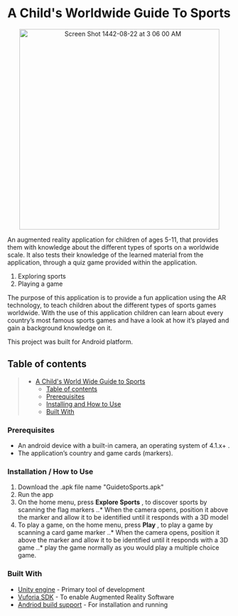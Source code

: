 # A Child's Worldwide Guide To Sports
<p align="center"> <img width="450" alt="Screen Shot 1442-08-22 at 3 06 00 AM" src="https://user-images.githubusercontent.com/81882196/113494642-cef39b00-94f2-11eb-96e8-cd0d1d58935a.png">
</p>
An augmented reality application for children of ages 5-11, that provides them with knowledge about  the different types of sports on a worldwide scale. It also tests their knowledge of the learned material from the application, through a quiz game provided within the application.

1. Exploring sports
2. Playing a game 

The purpose of this application is to provide a fun application using the AR technology, to teach children about the different types of sports games worldwide. With the use of this application children can learn about every country’s most famous sports games and have a look at how it’s played and gain a background knowledge on it.  

This project was built for Android platform.

## Table of contents

> * [A Child's World Wide Guide to Sports](#A-Child's-World-Wide-Guide-to-Sports)
>   * [Table of contents](#table-of-contents)
>   * [Prerequisites](#Prerequisites)
>   * [Installing and How to Use](#Installation--How-to-Use)
>   * [Built With](#Built-With)

### Prerequisites
*	An android device with a built-in camera, an operating system of 4.1.x+ .
*	The application’s country and game cards (markers).

### Installation / How to Use
1. Download the .apk file name "GuidetoSports.apk"
2. Run the app
3. On the home menu, press __Explore Sports__ , to discover sports by scanning the flag markers
..* When the camera opens, position it above the marker and allow it to be identified until it responds with a 3D model
4. To play a game, on the home menu, press __Play__ , to play a game by scanning a card game marker
..* When the camera opens, position it above the marker and allow it to be identified until it responds with a 3D game
..* play the game normally as you would play a multiple choice game.

### Built With
* [Unity engine](https://unity3d.com/get-unity/download) - Primary tool of development
* [Vuforia SDK](https://developer.vuforia.com/downloads/sdk) - To enable Augmented Reality Software
* [Andriod build support](https://docs.unity3d.com/Manual/android-sdksetup.html) - For installation and running


